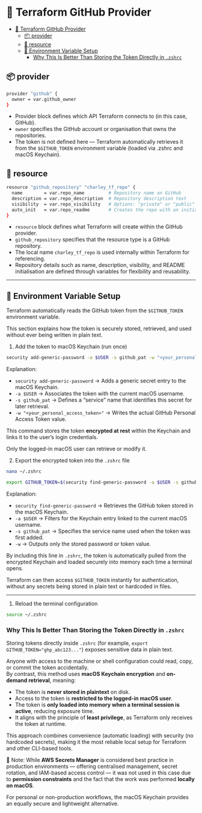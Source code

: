 # 🚀 Terraform GitHub Provider

- [🚀 Terraform GitHub Provider](#-terraform-github-provider)
  - [📦 provider](#-provider)
  - [🧩 resource](#-resource)
  - [🔑 Environment Variable Setup](#-environment-variable-setup)
    - [Why This Is Better Than Storing the Token Directly in `.zshrc`](#why-this-is-better-than-storing-the-token-directly-in-zshrc)

## 📦 provider

```bash
provider "github" {
  owner = var.github_owner
}
```

- Provider block defines which API Terraform connects to (in this case, GitHub).  
- `owner` specifies the GitHub account or organisation that owns the repositories.  
- The token is not defined here — Terraform automatically retrieves it from the `$GITHUB_TOKEN` environment variable (loaded via .zshrc and macOS Keychain).  

## 🧩 resource

```bash
resource "github_repository" "charley_tf_repo" {
  name        = var.repo_name         # Repository name on GitHub
  description = var.repo_description  # Repository description text
  visibility  = var.repo_visibility   # Options: "private" or "public"
  auto_init   = var.repo_readme       # Creates the repo with an initial README if true
}
```

- `resource` block defines what Terraform will create within the GitHub provider.  
- `github_repository` specifies that the resource type is a GitHub repository.  
- The local name `charley_tf_repo` is used internally within Terraform for referencing.  
- Repository details such as name, description, visibility, and README initialisation are defined through variables for flexibility and reusability.  

---

## 🔑 Environment Variable Setup

Terraform automatically reads the GitHub token from the `$GITHUB_TOKEN` environment variable.  

This section explains how the token is securely stored, retrieved, and used without ever being written in plain text.

1. Add the token to macOS Keychain (run once)

```bash
security add-generic-password -a $USER -s github_pat -w "<your_personal_access_token>"
```

Explanation:
- `security add-generic-password` → Adds a generic secret entry to the macOS Keychain.  
- `-a $USER` → Associates the token with the current macOS username.  
- `-s github_pat` → Defines a “service” name that identifies this secret for later retrieval.  
- `-w "<your_personal_access_token>"` → Writes the actual GitHub Personal Access Token value.  

This command stores the token **encrypted at rest** within the Keychain and links it to the user’s login credentials.  

Only the logged-in macOS user can retrieve or modify it.

2. Export the encrypted token into the `.zshrc` file

```bash
nano ~/.zshrc

export GITHUB_TOKEN=$(security find-generic-password -a $USER -s github_pat -w)
```

Explanation:
 
- `security find-generic-password` → Retrieves the GitHub token stored in the macOS Keychain.  
- `-a $USER` → Filters for the Keychain entry linked to the current macOS username.  
- `-s github_pat` → Specifies the service name used when the token was first added.  
- `-w` → Outputs only the stored password or token value.   

By including this line in `.zshrc`, the token is automatically pulled from the encrypted Keychain and loaded securely into memory each time a terminal opens.  

Terraform can then access `$GITHUB_TOKEN` instantly for authentication, without any secrets being stored in plain text or hardcoded in files.

---

1. Reload the terminal configuration

```bash
source ~/.zshrc
```

### Why This Is Better Than Storing the Token Directly in `.zshrc`

Storing tokens directly inside `.zshrc` (for example, `export GITHUB_TOKEN="ghp_abc123..."`) exposes sensitive data in plain text.  

Anyone with access to the machine or shell configuration could read, copy, or commit the token accidentally.  
By contrast, this method uses **macOS Keychain encryption** and **on-demand retrieval**, meaning:

- The token is **never stored in plaintext** on disk.  
- Access to the token is **restricted to the logged-in macOS user**.  
- The token is **only loaded into memory when a terminal session is active**, reducing exposure time.  
- It aligns with the principle of **least privilege**, as Terraform only receives the token at runtime.  

This approach combines convenience (automatic loading) with security (no hardcoded secrets), making it the most reliable local setup for Terraform and other CLI-based tools.

🚨 Note: While **AWS Secrets Manager** is considered best practice in production environments — offering centralised management, secret rotation, and IAM-based access control — it was not used in this case due to **permission constraints** and the fact that the work was performed **locally on macOS**.  

For personal or non-production workflows, the macOS Keychain provides an equally secure and lightweight alternative.






